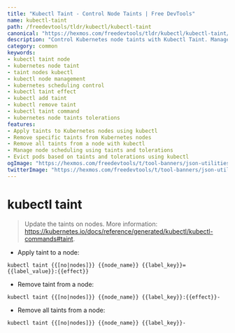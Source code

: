 ```yaml
---
title: "Kubectl Taint - Control Node Taints | Free DevTools"
name: kubectl-taint
path: /freedevtools/tldr/kubectl/kubectl-taint
canonical: "https://hexmos.com/freedevtools/tldr/kubectl/kubectl-taint/"
description: "Control Kubernetes node taints with Kubectl Taint. Manage node scheduling, and evict pods based on taints and tolerations. Free online tool, no registration required."
category: common
keywords:
- kubectl taint node
- kubernetes node taint
- taint nodes kubectl
- kubectl node management
- kubernetes scheduling control
- kubectl taint effect
- kubectl add taint
- kubectl remove taint
- kubectl taint command
- kubernetes node taints tolerations
features:
- Apply taints to Kubernetes nodes using kubectl
- Remove specific taints from Kubernetes nodes
- Remove all taints from a node with kubectl
- Manage node scheduling using taints and tolerations
- Evict pods based on taints and tolerations using kubectl
ogImage: "https://hexmos.com/freedevtools/t/tool-banners/json-utilities-banner.png"
twitterImage: "https://hexmos.com/freedevtools/t/tool-banners/json-utilities-banner.png"
---
```


# kubectl taint

> Update the taints on nodes.
> More information: <https://kubernetes.io/docs/reference/generated/kubectl/kubectl-commands#taint>.

- Apply taint to a node:

`kubectl taint {{[no|nodes]}} {{node_name}} {{label_key}}={{label_value}}:{{effect}}`

- Remove taint from a node:

`kubectl taint {{[no|nodes]}} {{node_name}} {{label_key}}:{{effect}}-`

- Remove all taints from a node:

`kubectl taint {{[no|nodes]}} {{node_name}} {{label_key}}-`
